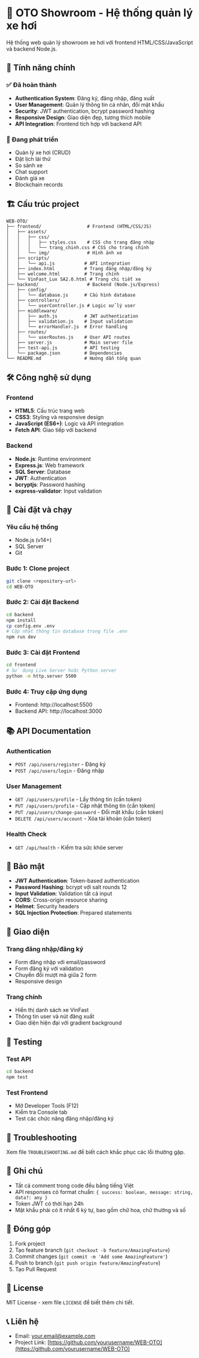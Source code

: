# 🚗 OTO Showroom - Hệ thống quản lý xe hơi

Hệ thống web quản lý showroom xe hơi với frontend HTML/CSS/JavaScript và backend Node.js.

## 🎯 Tính năng chính

### ✅ Đã hoàn thành
- **Authentication System**: Đăng ký, đăng nhập, đăng xuất
- **User Management**: Quản lý thông tin cá nhân, đổi mật khẩu
- **Security**: JWT authentication, bcrypt password hashing
- **Responsive Design**: Giao diện đẹp, tương thích mobile
- **API Integration**: Frontend tích hợp với backend API

### 🔄 Đang phát triển
- Quản lý xe hơi (CRUD)
- Đặt lịch lái thử
- So sánh xe
- Chat support
- Đánh giá xe
- Blockchain records

## 🏗️ Cấu trúc project

```
WEB-OTO/
├── frontend/                 # Frontend (HTML/CSS/JS)
│   ├── assets/
│   │   ├── css/
│   │   │   ├── styles.css    # CSS cho trang đăng nhập
│   │   │   └── trang_chinh.css # CSS cho trang chính
│   │   └── img/              # Hình ảnh xe
│   ├── scripts/
│   │   └── api.js           # API integration
│   ├── index.html           # Trang đăng nhập/đăng ký
│   ├── welcome.html         # Trang chính
│   └── VinFast_Lux SA2.0.html # Trang chi tiết xe
├── backend/                  # Backend (Node.js/Express)
│   ├── config/
│   │   └── database.js      # Cấu hình database
│   ├── controllers/
│   │   └── userController.js # Logic xử lý user
│   ├── middleware/
│   │   ├── auth.js          # JWT authentication
│   │   ├── validation.js    # Input validation
│   │   └── errorHandler.js  # Error handling
│   ├── routes/
│   │   └── userRoutes.js    # User API routes
│   ├── server.js            # Main server file
│   ├── test-api.js          # API testing
│   └── package.json         # Dependencies
└── README.md                # Hướng dẫn tổng quan
```

## 🛠️ Công nghệ sử dụng

### Frontend
- **HTML5**: Cấu trúc trang web
- **CSS3**: Styling và responsive design
- **JavaScript (ES6+)**: Logic và API integration
- **Fetch API**: Giao tiếp với backend

### Backend
- **Node.js**: Runtime environment
- **Express.js**: Web framework
- **SQL Server**: Database
- **JWT**: Authentication
- **bcryptjs**: Password hashing
- **express-validator**: Input validation

## 🚀 Cài đặt và chạy

### Yêu cầu hệ thống
- Node.js (v14+)
- SQL Server
- Git

### Bước 1: Clone project
```bash
git clone <repository-url>
cd WEB-OTO
```

### Bước 2: Cài đặt Backend
```bash
cd backend
npm install
cp config.env .env
# Cập nhật thông tin database trong file .env
npm run dev
```

### Bước 3: Cài đặt Frontend
```bash
cd frontend
# Sử dụng Live Server hoặc Python server
python -m http.server 5500
```

### Bước 4: Truy cập ứng dụng
- Frontend: http://localhost:5500
- Backend API: http://localhost:3000

## 📚 API Documentation

### Authentication
- `POST /api/users/register` - Đăng ký
- `POST /api/users/login` - Đăng nhập

### User Management
- `GET /api/users/profile` - Lấy thông tin (cần token)
- `PUT /api/users/profile` - Cập nhật thông tin (cần token)
- `PUT /api/users/change-password` - Đổi mật khẩu (cần token)
- `DELETE /api/users/account` - Xóa tài khoản (cần token)

### Health Check
- `GET /api/health` - Kiểm tra sức khỏe server

## 🔐 Bảo mật

- **JWT Authentication**: Token-based authentication
- **Password Hashing**: bcrypt với salt rounds 12
- **Input Validation**: Validation tất cả input
- **CORS**: Cross-origin resource sharing
- **Helmet**: Security headers
- **SQL Injection Protection**: Prepared statements

## 🎨 Giao diện

### Trang đăng nhập/đăng ký
- Form đăng nhập với email/password
- Form đăng ký với validation
- Chuyển đổi mượt mà giữa 2 form
- Responsive design

### Trang chính
- Hiển thị danh sách xe VinFast
- Thông tin user và nút đăng xuất
- Giao diện hiện đại với gradient background

## 🧪 Testing

### Test API
```bash
cd backend
npm test
```

### Test Frontend
- Mở Developer Tools (F12)
- Kiểm tra Console tab
- Test các chức năng đăng nhập/đăng ký

## 🔧 Troubleshooting

Xem file `TROUBLESHOOTING.md` để biết cách khắc phục các lỗi thường gặp.

## 📝 Ghi chú

- Tất cả comment trong code đều bằng tiếng Việt
- API responses có format chuẩn: `{ success: boolean, message: string, data?: any }`
- Token JWT có thời hạn 24h
- Mật khẩu phải có ít nhất 6 ký tự, bao gồm chữ hoa, chữ thường và số

## 🤝 Đóng góp

1. Fork project
2. Tạo feature branch (`git checkout -b feature/AmazingFeature`)
3. Commit changes (`git commit -m 'Add some AmazingFeature'`)
4. Push to branch (`git push origin feature/AmazingFeature`)
5. Tạo Pull Request

## 📄 License

MIT License - xem file `LICENSE` để biết thêm chi tiết.

## 📞 Liên hệ

- Email: your.email@example.com
- Project Link: [https://github.com/yourusername/WEB-OTO](https://github.com/yourusername/WEB-OTO) 